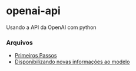 # openai-api
Usando a API da OpenAI com python

### Arquivos
- [Primeiros Passos](./primeiros_passos.ipynb)
- [Disponibilizando novas informações ao modelo](./function_calling.ipynb)
